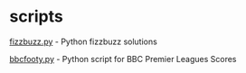 # scripts
[fizzbuzz.py](https://github.com/samuelhogg/scripts/blob/main/fizzbuzz.py) - Python fizzbuzz solutions

[bbcfooty.py](https://github.com/samuelhogg/scripts/blob/main/bbcfooty.py) - Python script for BBC Premier Leagues Scores
